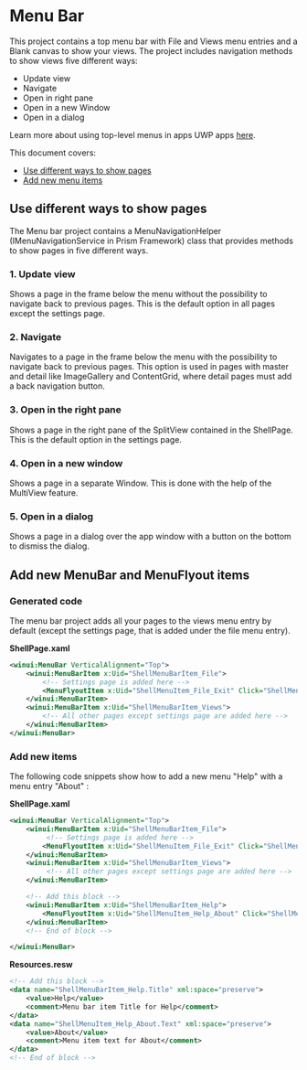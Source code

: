 # Menu Bar

This project contains a top menu bar with File and Views menu entries and a Blank canvas to show your views. The project includes navigation methods to show views five different ways:

- Update view
- Navigate
- Open in right pane
- Open in a new Window
- Open in a dialog

 Learn more about using top-level menus in apps UWP apps [here](https://docs.microsoft.com/windows/uwp/design/controls-and-patterns/menus#create-a-menu-bar).

This document covers:

- [Use different ways to show pages](#navigation)
- [Add new menu items](#newmenuitems)

<a name="navigation"></a>

## Use different ways to show pages

The Menu bar project contains a MenuNavigationHelper (IMenuNavigationService in Prism Framework) class that provides methods to show pages in five different ways.

### 1.  Update view

Shows a page in the frame below the menu without the possibility to navigate back to previous pages. This is the default option in all pages except the settings page.

### 2. Navigate

Navigates to a page in the frame below the menu with the possibility to navigate back to previous pages. This option is used in pages with master and detail like ImageGallery and ContentGrid, where detail pages must add a back navigation button.

### 3. Open in the right pane

Shows a page in the right pane of the SplitView contained in the ShellPage. This is the default option in the settings page.

### 4. Open in a new window

Shows a page in a separate Window. This is done with the help of the MultiView feature.

### 5. Open in a dialog

Shows a page in a dialog over the app window with a button on the bottom to dismiss the dialog.

<a name="newmenuitems"></a>

## Add new MenuBar and MenuFlyout items

### Generated code

The menu bar project adds all your pages to the views menu entry by default (except the settings page, that is added under the file menu entry).

**ShellPage.xaml**

```xml
<winui:MenuBar VerticalAlignment="Top">
    <winui:MenuBarItem x:Uid="ShellMenuBarItem_File">
        <!-- Settings page is added here -->
        <MenuFlyoutItem x:Uid="ShellMenuItem_File_Exit" Click="ShellMenuItemClick_File_Exit" />
    </winui:MenuBarItem>
    <winui:MenuBarItem x:Uid="ShellMenuBarItem_Views">
        <!-- All other pages except settings page are added here -->
    </winui:MenuBarItem>
</winui:MenuBar>
```

### Add new items

The following code snippets show how to add a new menu "Help" with a menu entry "About" :

**ShellPage.xaml**

```xml
<winui:MenuBar VerticalAlignment="Top">
    <winui:MenuBarItem x:Uid="ShellMenuBarItem_File">
         <!-- Settings page is added here -->
        <MenuFlyoutItem x:Uid="ShellMenuItem_File_Exit" Click="ShellMenuItemClick_File_Exit" />
    </winui:MenuBarItem>
    <winui:MenuBarItem x:Uid="ShellMenuBarItem_Views">
         <!-- All other pages except settings page are added here -->
    </winui:MenuBarItem>

    <!-- Add this block -->
    <winui:MenuBarItem x:Uid="ShellMenuBarItem_Help">
        <MenuFlyoutItem x:Uid="ShellMenuItem_Help_About" Click="ShellMenuItemClick_Help_About" />
    </winui:MenuBarItem>
    <!-- End of block -->

</winui:MenuBar>
```

**Resources.resw**

```xml
<!-- Add this block -->
<data name="ShellMenuBarItem_Help.Title" xml:space="preserve">
    <value>Help</value>
    <comment>Menu bar item Title for Help</comment>
</data>
<data name="ShellMenuItem_Help_About.Text" xml:space="preserve">
    <value>About</value>
    <comment>Menu item text for About</comment>
</data>
<!-- End of block -->
```